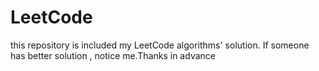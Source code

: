 # LeetCode
this repository is included my LeetCode algorithms' solution. If someone has better solution , notice me.Thanks in advance 

